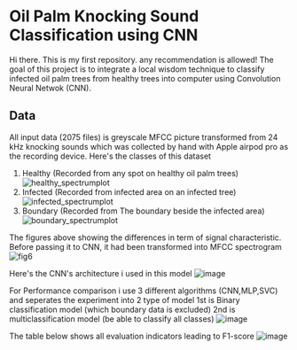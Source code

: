 # Oil Palm Knocking Sound Classification using CNN
Hi there. This is my first repository. any recommendation is allowed! 
The goal of this project is to integrate a local wisdom technique to classify infected oil palm trees from healthy trees into computer using Convolution Neural Netwok (CNN).
## Data
All input data (2075 files) is greyscale MFCC picture transformed from 24 kHz knocking sounds which was collected by hand with Apple airpod pro as the recording device. Here's the classes of this dataset

1. Healthy (Recorded from any spot on healthy oil palm trees)
![healthy_spectrumplot](https://github.com/augsornthip03/SoundRecognitionOilpalm/assets/132915443/ba934d7b-ce24-430c-989a-456883e4aaa4)
2. Infected (Recorded from infected area on an infected tree)
![infected_spectrumplot](https://github.com/augsornthip03/SoundRecognitionOilpalm/assets/132915443/343b9843-be83-4c1a-af68-e216ea8a0889)
3. Boundary (Recorded from The boundary beside the infected area)
![boundary_spectrumplot](https://github.com/augsornthip03/SoundRecognitionOilpalm/assets/132915443/cd50f309-bf62-4878-b69d-f91b9c8c5759)

The figures above showing the differences in term of signal characteristic. Before passing it to CNN, it had been transformed into MFCC spectrogram
![fig6](https://github.com/augsornthip03/SoundRecognitionOilpalm/assets/132915443/c8c60681-396c-46ed-9e70-74b5376fb519)

Here's the CNN's architecture i used in this model
![image](https://github.com/augsornthip03/SoundRecognitionOilpalm/assets/132915443/8516ca55-390c-44ff-9b7d-3178db5424d1)

For Performance comparison i use 3 different algorithms (CNN,MLP,SVC) and seperates the experiment into 2 type of model 1st is Binary classification model (which boundary data is excluded) 2nd is multiclassification model (be able to classify all classes)
![image](https://github.com/augsornthip03/SoundRecognitionOilpalm/assets/132915443/2abdf521-3afd-4455-9942-68724abd3489)

The table below shows all evaluation indicators leading to F1-score
![image](https://github.com/augsornthip03/SoundRecognitionOilpalm/assets/132915443/6545313b-80ca-4b9d-9018-57b4909f4f9b)
